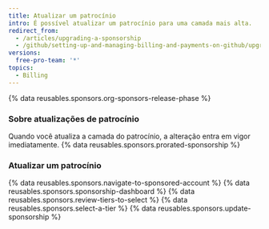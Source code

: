 ```yaml
---
title: Atualizar um patrocínio
intro: É possível atualizar um patrocínio para uma camada mais alta.
redirect_from:
  - /articles/upgrading-a-sponsorship
  - /github/setting-up-and-managing-billing-and-payments-on-github/upgrading-a-sponsorship
versions:
  free-pro-team: '*'
topics:
  - Billing
---
```

{% data reusables.sponsors.org-sponsors-release-phase %}

### Sobre atualizações de patrocínio

Quando você atualiza a camada do patrocínio, a alteração entra em vigor imediatamente. {% data reusables.sponsors.prorated-sponsorship %}

### Atualizar um patrocínio

{% data reusables.sponsors.navigate-to-sponsored-account %}
{% data reusables.sponsors.sponsorship-dashboard %}
{% data reusables.sponsors.review-tiers-to-select %}
{% data reusables.sponsors.select-a-tier %}
{% data reusables.sponsors.update-sponsorship %}
